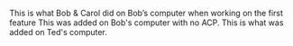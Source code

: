 This is what Bob & Carol did on Bob’s computer when working on the first feature
This was added on Bob's computer with no ACP.
This is what was added on Ted's computer.